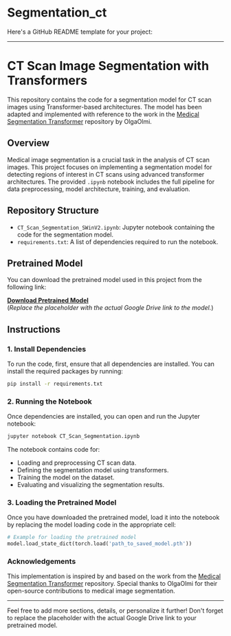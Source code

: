# Segmentation_ct

Here's a GitHub README template for your project:

---

# CT Scan Image Segmentation with Transformers

This repository contains the code for a segmentation model for CT scan images using Transformer-based architectures. The model has been adapted and implemented with reference to the work in the [Medical Segmentation Transformer](https://github.com/OlgaOlmi/medical_seg_transformer/tree/main) repository by OlgaOlmi.

## Overview

Medical image segmentation is a crucial task in the analysis of CT scan images. This project focuses on implementing a segmentation model for detecting regions of interest in CT scans using advanced transformer architectures. The provided `.ipynb` notebook includes the full pipeline for data preprocessing, model architecture, training, and evaluation.

## Repository Structure

- `CT_Scan_Segmentation_SWinV2.ipynb`: Jupyter notebook containing the code for the segmentation model.
- `requirements.txt`: A list of dependencies required to run the notebook.
  
## Pretrained Model

You can download the pretrained model used in this project from the following link:

[**Download Pretrained Model**](#)  
(*Replace the placeholder with the actual Google Drive link to the model.*)

## Instructions

### 1. Install Dependencies

To run the code, first, ensure that all dependencies are installed. You can install the required packages by running:

```bash
pip install -r requirements.txt
```

### 2. Running the Notebook

Once dependencies are installed, you can open and run the Jupyter notebook:

```bash
jupyter notebook CT_Scan_Segmentation.ipynb
```

The notebook contains code for:
- Loading and preprocessing CT scan data.
- Defining the segmentation model using transformers.
- Training the model on the dataset.
- Evaluating and visualizing the segmentation results.

### 3. Loading the Pretrained Model

Once you have downloaded the pretrained model, load it into the notebook by replacing the model loading code in the appropriate cell:

```python
# Example for loading the pretrained model
model.load_state_dict(torch.load('path_to_saved_model.pth'))
```

### Acknowledgements

This implementation is inspired by and based on the work from the [Medical Segmentation Transformer](https://github.com/OlgaOlmi/medical_seg_transformer/tree/main) repository. Special thanks to OlgaOlmi for their open-source contributions to medical image segmentation.

---

Feel free to add more sections, details, or personalize it further! Don't forget to replace the placeholder with the actual Google Drive link to your pretrained model.
